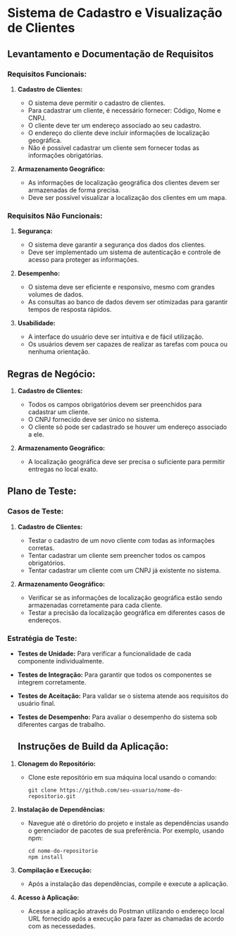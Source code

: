 # Sistema de Cadastro e Visualização de Clientes

## Levantamento e Documentação de Requisitos

### Requisitos Funcionais:

1. **Cadastro de Clientes:**
   - O sistema deve permitir o cadastro de clientes.
   - Para cadastrar um cliente, é necessário fornecer: Código, Nome e CNPJ.
   - O cliente deve ter um endereço associado ao seu cadastro.
   - O endereço do cliente deve incluir informações de localização geográfica.
   - Não é possível cadastrar um cliente sem fornecer todas as informações obrigatórias.
   
2. **Armazenamento Geográfico:**
   - As informações de localização geográfica dos clientes devem ser armazenadas de forma precisa.
   - Deve ser possível visualizar a localização dos clientes em um mapa.

### Requisitos Não Funcionais:

1. **Segurança:**
   - O sistema deve garantir a segurança dos dados dos clientes.
   - Deve ser implementado um sistema de autenticação e controle de acesso para proteger as informações.
   
2. **Desempenho:**
   - O sistema deve ser eficiente e responsivo, mesmo com grandes volumes de dados.
   - As consultas ao banco de dados devem ser otimizadas para garantir tempos de resposta rápidos.
   
3. **Usabilidade:**
   - A interface do usuário deve ser intuitiva e de fácil utilização.
   - Os usuários devem ser capazes de realizar as tarefas com pouca ou nenhuma orientação.

## Regras de Negócio:

1. **Cadastro de Clientes:**
   - Todos os campos obrigatórios devem ser preenchidos para cadastrar um cliente.
   - O CNPJ fornecido deve ser único no sistema.
   - O cliente só pode ser cadastrado se houver um endereço associado a ele.
   
2. **Armazenamento Geográfico:**
   - A localização geográfica deve ser precisa o suficiente para permitir entregas no local exato.


## Plano de Teste:

### Casos de Teste:

1. **Cadastro de Clientes:**
   - Testar o cadastro de um novo cliente com todas as informações corretas.
   - Tentar cadastrar um cliente sem preencher todos os campos obrigatórios.
   - Tentar cadastrar um cliente com um CNPJ já existente no sistema.

2. **Armazenamento Geográfico:**
   - Verificar se as informações de localização geográfica estão sendo armazenadas corretamente para cada cliente.
   - Testar a precisão da localização geográfica em diferentes casos de endereços.


### Estratégia de Teste:

- **Testes de Unidade:** Para verificar a funcionalidade de cada componente individualmente.
- **Testes de Integração:** Para garantir que todos os componentes se integrem corretamente.
- **Testes de Aceitação:** Para validar se o sistema atende aos requisitos do usuário final.
- **Testes de Desempenho:** Para avaliar o desempenho do sistema sob diferentes cargas de trabalho.

  ## Instruções de Build da Aplicação:

1. **Clonagem do Repositório:**
   - Clone este repositório em sua máquina local usando o comando:
     ```
     git clone https://github.com/seu-usuario/nome-do-repositorio.git
     ```

2. **Instalação de Dependências:**
   - Navegue até o diretório do projeto e instale as dependências usando o gerenciador de pacotes de sua preferência. Por exemplo, usando npm:
     ```
     cd nome-do-repositorio
     npm install
     ```

3. **Compilação e Execução:**
   - Após a instalação das dependências, compile e execute a aplicação.
   
4. **Acesso à Aplicação:**
   - Acesse a aplicação através do Postman utilizando o endereço local URL fornecido após a execução para fazer as chamadas de acordo com as necessedades.

